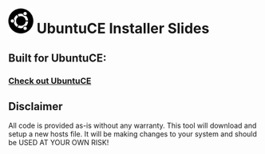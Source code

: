 <h1><img src="https://raw.githubusercontent.com/jeremehancock/ubuntu-ce-ubiquity-slideshow/main/logo.png" height="50" /> UbuntuCE Installer Slides</h1>

## Built for UbuntuCE:

### [Check out UbuntuCE](https://ubuntuce.com/)

## Disclaimer

All code is provided as-is without any warranty. This tool will download and setup a new hosts file. It will be making
changes to your system and should be USED AT YOUR OWN RISK!
